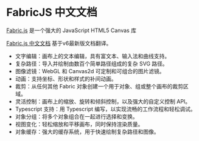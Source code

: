 # FabricJS 中文文档

[Fabric.js](http://fabricjs.com/) 是一个强大的 JavaScript HTML5 Canvas 库

[Fabric.js 中文文档](https://jiangjiji.github.io/fabricjs-docs-cn/) 基于v6最新版文档翻译。


- 文字编辑：画布上的文本编辑，具有富文本、输入法和曲线支持。
- 复杂路径：导入并绘制由数百个简单路径组成的复杂 SVG 路径。
- 图像滤镜：WebGL 和 Canvas2d 可定制和可组合的图片滤镜。
- 动画：支持坐标、形状和样式的补间动画。
- 裁剪：从任何其他 Fabric 对象创建一个用于对象、组或整个画布的裁剪区域。
- 灵活控制：画布上的缩放、旋转和倾斜控制，以及强大的自定义控制 API。
- Typescript 支持：用 Typescript 编写，以实现流畅的工作流程和轻松调试。
- 对象分组：将多个对象组合在一起进行选择和变换。
- 视图变化：轻松缩放和平移画布，同时保持渲染质量。
- 对象缓存：强大的缓存系统，用于快速绘制复杂路径和图像。
